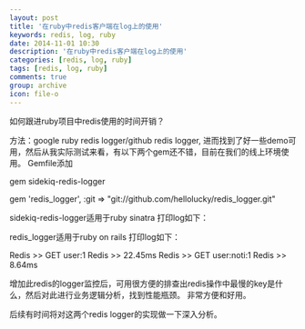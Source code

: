 ```yaml
---
layout: post
title: '在ruby中redis客户端在log上的使用'
keywords: redis, log, ruby
date: 2014-11-01 10:30
description: '在ruby中redis客户端在log上的使用'
categories: [redis, log, ruby]
tags: [redis, log, ruby]
comments: true
group: archive
icon: file-o
---
```


如何跟进ruby项目中redis使用的时间开销？

方法：google ruby redis logger/github redis logger, 进而找到了好一些demo可用，然后从我实际测试来看，有以下两个gem还不错，目前在我们的线上环境使用。
Gemfile添加
> 
gem sidekiq-redis-logger

gem 'redis_logger', :git => "git://github.com/hellolucky/redis_logger.git"

<!-- more -->

sidekiq-redis-logger适用于ruby sinatra
打印log如下：
>


redis_logger适用于ruby on rails
打印log如下：
>
Redis >> GET user:1
Redis >> 22.45ms
Redis >> GET user:noti:1
Redis >> 8.64ms

增加此redis的logger监控后，可用很方便的排查出redis操作中最慢的key是什么，然后对此进行业务逻辑分析，找到性能瓶颈。
非常方便和好用。

后续有时间将对这两个redis logger的实现做一下深入分析。